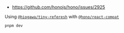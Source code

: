 - https://github.com/honojs/hono/issues/2925

Using [`@hiogawa/tiny-referesh`](https://github.com/hi-ogawa/js-utils/tree/main/packages/tiny-refresh) with [`@hono/react-compat`](https://github.com/honojs/middleware/tree/main/packages/react-compat)

```sh
pnpm dev
```
